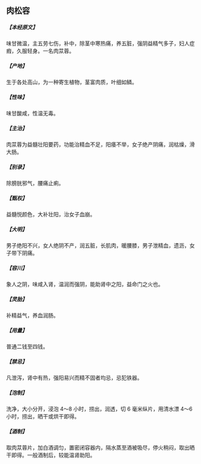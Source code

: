 ## 肉松容

##### 【本经原文】
味甘微温，主五劳七伤，补中，除茎中寒热痛，养五脏，强阴益精气多子，妇人症瘕，久服轻身。一名肉苁蓉。
##### 【产地】
生于各处高山，为一种寄生植物，茎富肉质，叶细如鳞。
##### 【性味】
味甘酸咸，性温无毒。
##### 【主治】
肉苁蓉为益髓壮阳要药，功能治精血不足，阳痿不举，女子绝产阴痛，润枯燥，滑大肠。
##### 【别录】
除膀胱邪气，腰痛止痢。
##### 【甄权】
益髓悦颜色，大补壮阳，治女子血崩。
##### 【大明】
男子绝阳不兴，女人绝阴不产，润五脏，长肌肉，暖腰膝，男子泄精血，遗沥，女子带下阴痛。
##### 【容川】
象人之阴，味咸入肾，温润而强阴，能助肾中之阳，益命门之火也。
##### 【灵胎】
补精益气，养血润肠。
##### 【用量】
普通二钱至四钱。
##### 【禁忌】
凡泄泻，肾中有热，强阳易兴而精不固者均忌，忌犯铁器。
##### 【泡制】
洗净，大小分开，浸泡 4～8 小时，捞出，润透，切 6 毫米纵片，用清水漂 4～6小时，捞出，晒干或烘干即得。
##### 【酒制】
取肉苁蓉片，加白酒调匀，置密闭容器内，隔水蒸至酒被吸尽，停火稍闷，取出晒干即得。一般酒制后，较能温肾助阳。